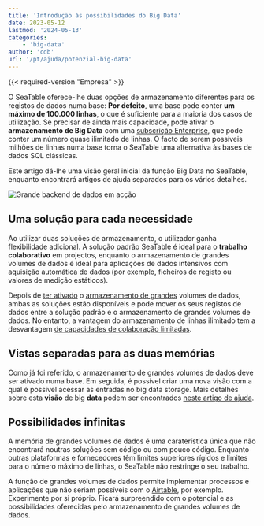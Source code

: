 ```yaml
---
title: 'Introdução às possibilidades do Big Data'
date: 2023-05-12
lastmod: '2024-05-13'
categories:
    - 'big-data'
author: 'cdb'
url: '/pt/ajuda/potenzial-big-data'
---
```


{{< required-version "Empresa" >}}

O SeaTable oferece-lhe duas opções de armazenamento diferentes para os registos de dados numa base: **Por defeito**, uma base pode conter **um máximo de 100.000 linhas**, o que é suficiente para a maioria dos casos de utilização. Se precisar de ainda mais capacidade, pode ativar o **armazenamento de Big Data** com uma [subscrição Enterprise](https://seatable.io/pt/docs/abo-abrechnung/plus-oder-enterprise-abonnement-buchen/), que pode conter um número quase ilimitado de linhas. O facto de serem possíveis milhões de linhas numa base torna o SeaTable uma alternativa às bases de dados SQL clássicas.

Este artigo dá-lhe uma visão geral inicial da função Big Data no SeaTable, enquanto encontrará artigos de ajuda separados para os vários detalhes.

![Grande backend de dados em acção](https://seatable.io/wp-content/uploads/2022/08/SeaTable-3.1-Base-Stats-with-Big-Data.png)

## Uma solução para cada necessidade

Ao utilizar duas soluções de armazenamento, o utilizador ganha flexibilidade adicional. A solução padrão SeaTable é ideal para o **trabalho colaborativo** em projectos, enquanto o armazenamento de grandes volumes de dados é ideal para aplicações de dados intensivos com aquisição automática de dados (por exemplo, ficheiros de registo ou valores de medição estáticos).

Depois de [ter ativado](https://seatable.io/pt/docs/big-data/aktivieren-des-big-data-backends-in-einer-base/) o [armazenamento de grandes](https://seatable.io/pt/docs/big-data/aktivieren-des-big-data-backends-in-einer-base/) volumes de dados, ambas as soluções estão disponíveis e pode mover os seus registos de dados entre a solução padrão e o armazenamento de grandes volumes de dados. No entanto, a vantagem do armazenamento de linhas ilimitado tem a desvantagem [de capacidades de colaboração limitadas](https://seatable.io/pt/docs/big-data/einschraenkungen-in-der-nutzung-von-big-data/).

## Vistas separadas para as duas memórias

Como já foi referido, o armazenamento de grandes volumes de dados deve ser ativado numa base. Em seguida, é possível criar uma nova visão com a qual é possível acessar as entradas no big data storage. Mais detalhes sobre esta **visão** de big **data** podem ser encontrados [neste artigo de ajuda](https://seatable.io/pt/docs/big-data/so-erstellen-sie-ein-big-data-ansicht/).

## Possibilidades infinitas

A memória de grandes volumes de dados é uma caraterística única que não encontrará noutras soluções sem código ou com pouco código. Enquanto outras plataformas e fornecedores têm limites superiores rígidos e limites para o número máximo de linhas, o SeaTable não restringe o seu trabalho.

A função de grandes volumes de dados permite implementar processos e aplicações que não seriam possíveis com o [Airtable](https://seatable.io/pt/airtable-alternative/), por exemplo. Experimente por si próprio. Ficará surpreendido com o potencial e as possibilidades oferecidas pelo armazenamento de grandes volumes de dados.
